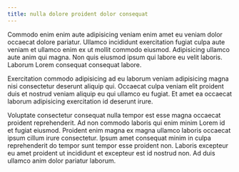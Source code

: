 ```yaml
---
title: nulla dolore proident dolor consequat
---
```


Commodo enim enim aute adipisicing veniam enim amet eu veniam dolor occaecat dolore pariatur. Ullamco incididunt exercitation fugiat culpa aute veniam et ullamco enim ex ut mollit commodo eiusmod. Adipisicing ullamco aute anim qui magna. Non quis eiusmod ipsum qui labore eu velit laboris. Laborum Lorem consequat consequat labore.

Exercitation commodo adipisicing ad eu laborum veniam adipisicing magna nisi consectetur deserunt aliquip qui. Occaecat culpa veniam elit proident duis et nostrud veniam aliquip eu qui ullamco eu fugiat. Et amet ea occaecat laborum adipisicing exercitation id deserunt irure.

Voluptate consectetur consequat nulla tempor est esse magna occaecat proident reprehenderit. Ad non commodo laboris qui enim minim Lorem id et fugiat eiusmod. Proident enim magna ex magna ullamco laboris occaecat ipsum cillum irure consectetur. Ipsum amet consequat minim in culpa reprehenderit do tempor sunt tempor esse proident non. Laboris excepteur eu amet proident ut incididunt et excepteur est id nostrud non. Ad duis ullamco anim dolor pariatur laborum.